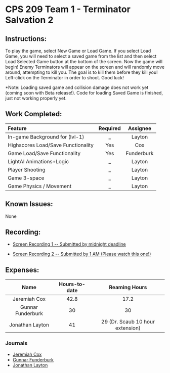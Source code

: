 # CPS 209 Team 1 - Terminator Salvation 2  

## Instructions: 
To play the game, select New Game or Load Game. If you select Load Game, you will need to select a saved game from the list and then select Load Selected Game button at the bottom of the screen. Now the game will begin! Enemy Terminators will appear on the screen and will randomly move around, attempting to kill you. The goal is to kill them before they kill you! Left-click on the Terminator in order to shoot. Good luck!  

*Note: Loading saved game and collision damage does not work yet (coming soon with Beta release!). Code for loading Saved Game is finished, just not working properly yet.

## Work Completed: 

|   Feature  | Required |  Assignee |
|:--------|:------------:|:------------:|
| In-game Background for (lvl-1) | _ | Layton |  
| Highscores Load/Save Functionality | Yes | Cox |  
| Game Load/Save Functionality | Yes | Funderburk | 
| LightAI Animations+Logic | _ | Layton |
| Player Shooting | _ | Layton |
| Game 3-space  | _ | Layton |
| Game Physics / Movement | _ | Layton |


## Known Issues: 
None 

## Recording: 
- [Screen Recording 1 -- Submitted by midnight deadline](https://www.youtube.com/watch?v=U_WG0o-7tb4&feature=youtu.be)  

- [Screen Recording 2  -- Submitted by 1 AM (Please watch this one!)](https://youtu.be/4OJjVRsCHcA)


## Expenses: 

|    Name      | Hours-to-date | Reaming Hours |
|:------------:|:-------------:|:-------------:|
|Jeremiah Cox  |  42.8         |   17.2        |
|Gunnar Funderburk | 30  |  30  |
|Jonathan Layton  |  41   |  29 (Dr. Scaub 10 hour extension) |

### Journals
- [Jeremiah Cox](https://github.com/gfunderburk/cps209/wiki/Journal_Cox)
- [Gunnar Funderburk](https://github.com/gfunderburk/cps209/wiki/Journal_Funderburk)
- [Jonathan Layton](https://github.com/gfunderburk/cps209/wiki/Journal_Layton)
